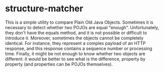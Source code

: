 # structure-matcher

This is a simple utility to compare Plain Old Java Objects.
Sometimes it is necessary to detect whether two POJOs are equal "enough".
Unfortunately, they don't have the equals method, and it is not possible
or difficult to introduce it.
Moreover, sometimes the objects cannot be completely identical.
For instance, they represent a complex payload of an HTTP response, 
and this response contains a sequence number or processing time.
Finally, it might be not enough to know whether two objects are different:
it would be better to see what is the difference, property by property (and
properties can be POJOs themselves).


